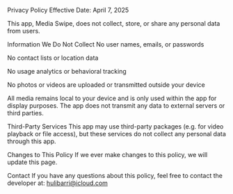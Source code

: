 Privacy Policy
Effective Date: April 7, 2025

This app, Media Swipe, does not collect, store, or share any personal data from users.

Information We Do Not Collect
No user names, emails, or passwords

No contact lists or location data

No usage analytics or behavioral tracking

No photos or videos are uploaded or transmitted outside your device

All media remains local to your device and is only used within the app for display purposes. The app does not transmit any data to external servers or third parties.

Third-Party Services
This app may use third-party packages (e.g. for video playback or file access), but these services do not collect any personal data through this app.

Changes to This Policy
If we ever make changes to this policy, we will update this page.

Contact
If you have any questions about this policy, feel free to contact the developer at:
hulibarri@icloud.com

